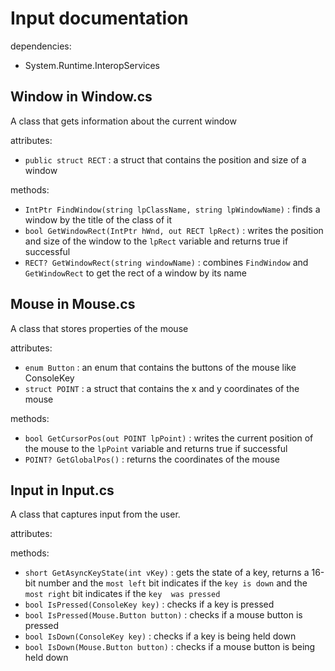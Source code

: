 # Input documentation

dependencies:
- System.Runtime.InteropServices

## Window in Window.cs

A class that gets information about the current window

attributes:
- `public struct RECT` : a struct that contains the position and size of a window

methods:
- `IntPtr FindWindow(string lpClassName, string lpWindowName)` : finds a window by the title 
of the class of it
- `bool GetWindowRect(IntPtr hWnd, out RECT lpRect)` : writes the position and size of the 
window to the `lpRect` variable and returns true if successful
- `RECT? GetWindowRect(string windowName)` : combines `FindWindow` and `GetWindowRect` to get the
rect of a window by its name

## Mouse in Mouse.cs

A class that stores properties of the mouse

attributes:
- `enum Button` : an enum that contains the buttons of the mouse like ConsoleKey
- `struct POINT` : a struct that contains the x and y coordinates of the mouse

methods:
- `bool GetCursorPos(out POINT lpPoint)` : writes the current position of the mouse to the 
`lpPoint` variable and returns true if successful
- `POINT? GetGlobalPos()` : returns the coordinates of the mouse

## Input in Input.cs

A class that captures input from the user.

attributes:

methods:
- `short GetAsyncKeyState(int vKey)` : gets the state of a key, returns a 16-bit number and
the `most left` bit indicates if the `key is down` and the `most right` bit indicates if the `key 
was pressed`
- `bool IsPressed(ConsoleKey key)` : checks if a key is pressed
- `bool IsPressed(Mouse.Button button)` : checks if a mouse button is pressed
- `bool IsDown(ConsoleKey key)` : checks if a key is being held down
- `bool IsDown(Mouse.Button button)` : checks if a mouse button is being held down